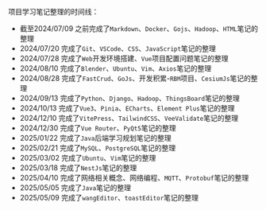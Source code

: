 项目学习笔记整理的时间线：

- 截至2024/07/09 之前完成了`Markdown`、`Docker`、`Gojs`、`Hadoop`、`HTML`笔记的整理
- 2024/07/20 完成了`Git`、`VSCode`、`CSS`、`JavaScript`笔记的整理
- 2024/07/28 完成了`Web`开发环境搭建、`Vue`项目配置问题笔记的整理
- 2024/08/10 完成了`Blender`、`Ubuntu`、`Vim`、`Axios`笔记的整理
- 2024/08/28 完成了`FastCrud`、`GoJs`、开发积累-`RBM`项目、`CesiumJs`笔记的整理
- 2024/09/13 完成了`Python`、`Django`、`Hadoop`、`ThingsBoard`笔记的整理
- 2024/10/13 完成了`Vue3`、`Pinia`、`ECharts`、`Element Plus`笔记的整理
- 2024/12/10 完成了`VitePress`、`TailwindCSS`、`VeeValidate`笔记的整理
- 2024/12/30 完成了`Vue Router`、`PyQt5`笔记的整理
- 2025/01/22 完成了`Java`后端学习规划笔记的整理
- 2025/02/21 完成了`MySQL`、`PostgreSQL`笔记的整理
- 2025/03/02 完成了`Ubuntu`、`Vim`笔记的整理
- 2025/03/18 完成了`NestJs`笔记的整理
- 2025/04/10 完成了网络相关概念、网络编程、`MQTT`、`Protobuf`笔记的整理
- 2025/05/05 完成了`Java`笔记的整理
- 2025/05/09 完成了`wangEditor`、`toastEditor`笔记的整理